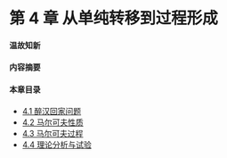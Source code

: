 
# 第 4 章 从单纯转移到过程形成

#### 温故知新

#### 内容摘要

#### 本章目录

- [4.1 醉汉回家问题](1-醉汉回家问题.md)
- [4.2 马尔可夫性质](2-马尔可夫性质.md) 	
- [4.3 马尔可夫过程](3-马尔可夫过程.md) 
- [4.4 理论分析与试验](4-理论分析与试验.md) 
